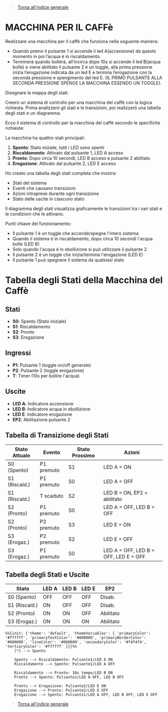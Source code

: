 >[Torna all'indice generale](index.md)

# **MACCHINA PER IL CAFFè**

Realizzare una macchina per il caffè che funziona nella seguente maniera:
- Quando premo il pulsante 1 si accende il led A(accensione) da questo momento in poi l’acqua è in riscaldamento.
- Terminerà quando bollerà, all’incirca dopo 10s si accende il led B(acqua bolle) e viene abilitato il pulsante 2 è un toggle, alla prima pressione inizia l’erogazione indicata da un led E e termina l’erogazione con la seconda pressione e spengimento del led E.
(IL PRIMO PULSANTE ALLA SECONDA PRESSIONE SPENGE LA MACCHINA ESSENDO UN TOGGLE).

Disegnare la mappa degli stati.

Creerò un sistema di controllo per una macchina del caffè con la logica richiesta. Prima analizzerò gli stati e le transizioni, poi realizzerò una tabella degli stati e un diagramma.

Ecco il sistema di controllo per la macchina del caffè secondo le specifiche richieste:

La macchina ha quattro stati principali:
1. **Spento**: Stato iniziale, tutti i LED sono spenti
2. **Riscaldamento**: Attivato dal pulsante 1, LED A acceso
3. **Pronto**: Dopo circa 10 secondi, LED B acceso e pulsante 2 abilitato
4. **Erogazione**: Attivato dal pulsante 2, LED E acceso

Ho creato una tabella degli stati completa che mostra:
- Stati del sistema
- Eventi che causano transizioni
- Azioni intraprese durante ogni transizione
- Stato delle uscite in ciascuno stato

Il diagramma degli stati visualizza graficamente le transizioni tra i vari stati e le condizioni che le attivano.

Punti chiave del funzionamento:
- Il pulsante 1 è un toggle che accende/spegne l'intero sistema
- Quando il sistema è in riscaldamento, dopo circa 10 secondi l'acqua bolle (LED B)
- Solo quando l'acqua è in ebollizione si può utilizzare il pulsante 2
- Il pulsante 2 è un toggle che inizia/termina l'erogazione (LED E)
- Il pulsante 1 può spegnere il sistema da qualsiasi stato

# Tabella degli Stati della Macchina del Caffè

## Stati
- **S0**: Spento (Stato iniziale)
- **S1**: Riscaldamento
- **S2**: Pronto
- **S3**: Erogazione

## Ingressi
- **P1**: Pulsante 1 (toggle on/off generale)
- **P2**: Pulsante 2 (toggle erogazione)
- **T**: Timer (10s per bollire l'acqua)

## Uscite
- **LED A**: Indicatore accensione
- **LED B**: Indicatore acqua in ebollizione
- **LED E**: Indicatore erogazione
- **EP2**: Abilitazione pulsante 2

## **Tabella di Transizione degli Stati**

| Stato Attuale | Evento      | Stato Prossimo | Azioni                           |
|---------------|-------------|----------------|----------------------------------|
| S0 (Spento)   | P1 premuto  | S1             | LED A = ON                       |
| S1 (Riscald.) | P1 premuto  | S0             | LED A = OFF                      |
| S1 (Riscald.) | T scaduto   | S2             | LED B = ON, EP2 = abilitato      |
| S2 (Pronto)   | P1 premuto  | S0             | LED A = OFF, LED B = OFF         |
| S2 (Pronto)   | P2 premuto  | S3             | LED E = ON                       |
| S3 (Erogaz.)  | P2 premuto  | S2             | LED E = OFF                      |
| S3 (Erogaz.)  | P1 premuto  | S0             | LED A = OFF, LED B = OFF, LED E = OFF |

## **Tabella degli Stati e Uscite**

| Stato         | LED A | LED B | LED E | EP2      |
|---------------|-------|-------|-------|----------|
| S0 (Spento)   | OFF   | OFF   | OFF   | Disab.   |
| S1 (Riscald.) | ON    | OFF   | OFF   | Disab.   |
| S2 (Pronto)   | ON    | ON    | OFF   | Abilitato|
| S3 (Erogaz.)  | ON    | ON    | ON    | Abilitato|

```mermaid
%%{init: {'theme': 'default', 'themeVariables': { 'primaryColor': '#ffffff', 'primaryTextColor': '#000000', 'primaryBorderColor': '#000000', 'lineColor': '#000000', 'secondaryColor': '#f4f4f4', 'tertiaryColor': '#ffffff' }}}%%
    [*] --> Spento
    
    Spento --> Riscaldamento: Pulsante1/LED A ON
    Riscaldamento --> Spento: Pulsante1/LED A OFF
    
    Riscaldamento --> Pronto: 10s tempo/LED B ON
    Pronto --> Spento: Pulsante1/LED A OFF, LED B OFF
    
    Pronto --> Erogazione: Pulsante2/LED E ON
    Erogazione --> Pronto: Pulsante2/LED E OFF
    Erogazione --> Spento: Pulsante1/LED A OFF, LED B OFF, LED E OFF
```

>[Torna all'indice generale](index.md)
